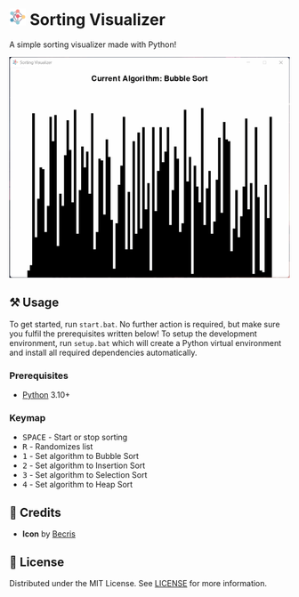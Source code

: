 <h1>
    <img src="public/icon.png" alt="Icon" height="30">
    <span>Sorting Visualizer</span>
</h1>

A simple sorting visualizer made with Python!

![Demo](public/demo.gif)

## ⚒️ Usage

To get started, run `start.bat`. No further action is required, but make sure you fulfil the prerequisites written below! To setup the development environment, run `setup.bat` which will create a Python virtual environment and install all required dependencies automatically.

### Prerequisites

- [Python](https://python.org) 3.10+

### Keymap

- <kbd>SPACE</kbd> - Start or stop sorting
- <kbd>R</kbd> - Randomizes list
- <kbd>1</kbd> - Set algorithm to Bubble Sort
- <kbd>2</kbd> - Set algorithm to Insertion Sort
- <kbd>3</kbd> - Set algorithm to Selection Sort
- <kbd>4</kbd> - Set algorithm to Heap Sort

## 💖 Credits

- **Icon** by [Becris](https://flaticon.com/free-icon/neural_2103633)

## 📜 License

Distributed under the MIT License. See [LICENSE](LICENSE) for more information.